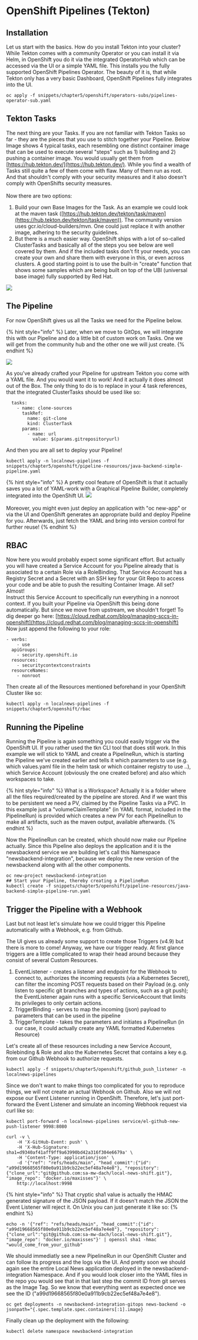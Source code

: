 # OpenShift Pipelines (Tekton)

## Installation

Let us start with the basics. How do you install Tekton into your cluster? While Tekton comes with a community Operator or you can install it via Helm, in OpenShift you do it via the integrated OperatorHub which can be accessed via the UI or a simple YAML file. This installs you the fully supported OpenShift Pipelines Operator. The beauty of it is, that while Tekton only has a very basic Dashboard, OpenShift Pipelines fully integrates into the UI.

```
oc apply -f snippets/chapter5/openshift/operators-subs/pipelines-operator-sub.yaml
```

## Tekton Tasks

The next thing are your Tasks. If you are not familiar with Tekton Tasks so far - they are the pieces that you use to stitch together your Pipeline. Below Image shows 4 typical tasks, each resembling one distinct container image that can be used to execute several "steps" such as 1) building and 2) pushing a container image. You would usually get them from [https://hub.tekton.dev/](https://hub.tekton.dev/). While you find a wealth of Tasks still quite a few of them come with flaw. Many of them run as root. And that shouldn't comply with your security measures and it also doesn't comply with OpenShifts security measures.\
\
Now there are two options:

1. Build your own Base Images for the Task. As an example we could look at the maven task ([https://hub.tekton.dev/tekton/task/maven](https://hub.tekton.dev/tekton/task/maven)). The community version uses gcr.io/cloud-builders/mvn. One could just replace it with another image, adhering to the security guidelines.
2. But there is a much easier way. OpenShift ships with a lot of so-called ClusterTasks and basically all of the steps you see below are well covered by them. And if the included tasks don't fit your needs, you can create your own and share them with everyone in this, or even across clusters. A good starting point is to use the built-in "create" function that shows some samples which are being built on top of the UBI (universal base image) fully supported by Red Hat.

![](<../.gitbook/assets/image (2).png>)

## The Pipeline

For now OpenShift gives us all the Tasks we need for the Pipeline below.&#x20;

{% hint style="info" %}
Later, when we move to GitOps, we will integrate this with our Pipeline and do a little bit of custom work on Tasks. One we will get from the community hub and the other one we will just create.
{% endhint %}

![](<../.gitbook/assets/image (3) (1).png>)

As you've already crafted your Pipeline for upstream Tekton you come with a YAML file. And you would want it to work! And it actually it does almost out of the Box. The only thing to do is to replace in your 4 task references, that the integrated ClusterTasks should be used like so:

```
  tasks:
    - name: clone-sources
      taskRef:
        name: git-clone
        kind: ClusterTask
      params:
        - name: url
          value: $(params.gitrepositoryurl)
```

And then you are all set to deploy your Pipeline!

```
kubectl apply -n localnews-pipelines -f snippets/chapter5/openshift/pipeline-resources/java-backend-simple-pipeline.yaml
```

{% hint style="info" %}
A pretty cool feature of OpenShift is that it actually saves you a lot of YAML-work with a Graphical Pipeline Builder, completely integrated into the OpenShift UI. ![](<../.gitbook/assets/image (4).png>)\
\
Moreover, you might even just deploy an application with "oc new-app" or via the UI and OpenShift generates an appropriate build and deploy Pipeline for you. Afterwards, just fetch the YAML and bring into version control for further reuse!
{% endhint %}

## **RBAC**

Now here you would probably expect some significant effort. But actually you will have created a Service Account for you Pipeline already that is associated to a certain Role via a RoleBinding. That Service Account has a Registry Secret and a Secret with an SSH key for your Git Repo to access your code and be able to push the resulting Container Image. All set? Almost!\
Instruct this Service Account to specifically run everything in a nonroot context. If you built your Pipeline via OpenShift this being done automatically. But since we move from upstream, we shouldn't forget! To dig deeper go here: [https://cloud.redhat.com/blog/managing-sccs-in-openshift](https://cloud.redhat.com/blog/managing-sccs-in-openshift) \
Now just append the following to your role:

```
- verbs:
    - use
  apiGroups:
    - security.openshift.io
  resources:
    - securitycontextconstraints
  resourceNames:
    - nonroot
```

Then create all of the Resources mentioned beforehand in your OpenShift Cluster like so:

```
kubectl apply -n localnews-pipelines -f snippets/chapter5/openshift/rbac
```

## Running the Pipeline

Running the Pipeline is again something you could easily trigger via the OpenShift UI. If you rather used the tkn CLI tool that does still work. In this example we will stick to YAML and create a PipelineRun, which is starting the Pipeline we've created earlier and tells it which parameters to use (e.g. which values.yaml file in the helm task or which container registry to use ..), which Service Account (obviously the one created before) and also which workspaces to take.&#x20;

{% hint style="info" %}
What is a Workspace? Actually it is a folder where all the files required/created by the pipeline are stored. And if we want this to be persistent we need a PV, claimed by the Pipeline Tasks via a PVC. In this example just a "volumeClaimTemplate" (in YAML format, included in the PipelineRun) is provided which creates a new PV for each PipelineRun to make all artifacts, such as the maven output, available afterwards.&#x20;
{% endhint %}

Now the PipelineRun can be created, which should now make our Pipeline actually. Since this Pipeline also deploys the application and it is the newsbackend service we are building let's call this Namespace "newsbackend-integration", because we deploy the new version of the newsbackend along with all the other components.

```
oc new-project newsbackend-integration
## Start your Pipeline, thereby creating a PipelineRun
kubectl create -f snippets/chapter5/openshift/pipeline-resources/java-backend-simple-pipeline-run.yaml
```

## Trigger the Pipeline with a Webhook

Last but not least let's simulate how we could trigger this Pipeline automatically with a Webhook, e.g. from Github.

The UI gives us already some support to create those Triggers (v4.9) but there is more to come! Anyway, we have our trigger ready. At first glance triggers are a little complicated to wrap their head around because they consist of several Custom Resources.&#x20;

1. EventListener - creates a listener and endpoint for the Webhook to connect to, authorizes the incoming requests (via a Kubernetes Secret), can filter the incoming POST requests based on their Payload (e.g. only listen to specific git branches and types of actions, such as a git push); the EventListener again runs with a specific ServiceAccount that limits its privileges to only certain actions.&#x20;
2. TriggerBinding - serves to map the incoming (json) payload to parameters that can be used in the pipeline
3. TriggerTemplate - takes the parameters and initiates a PipelineRun (in our case, it could actually create any YAML formatted Kubernetes Resource)

Let's create all of these resources including a new Service Account, Rolebinding & Role and also the Kubernetes Secret that contains a key e.g. from our Github Webhook to authorize requests.

```
kubectl apply -f snippets/chapter5/openshift/github_push_listener -n localnews-pipelines
```

Since we don't want to make things too complicated for you to reproduce things, we will not create an actual Webhook on Github. Also we will not expose our Event Listener running in OpenShift. Therefore, let's just port-forward the Event Listener and simulate an incoming Webhook request via curl like so:

```
kubectl port-forward -n localnews-pipelines service/el-github-new-push-listener 9998:8080
```

```
curl -v \
    -H 'X-GitHub-Event: push' \
    -H 'X-Hub-Signature: sha1=d9340af41aff9ff9a63990bd42a316f304e6679a' \
    -H 'Content-Type: application/json' \
    -d '{"ref": "refs/heads/main", "head_commit":{"id": "a99d19668565f80e0a911b9cb22ec5ef48a7e4e8"}, "repository":{"clone_url":"git@github.com:sa-mw-dach/local-news-shift.git"}, "image_repo": "docker.io/maxisses"}' \
    http://localhost:9998
```

{% hint style="info" %}
That cryptic sha1 value is actually the HMAC generated signature of the JSON payload. If it doesn't match the JSON the Event Listener will reject it. On Unix you can just generate it like so:
{% endhint %}

```
echo -n '{"ref": "refs/heads/main", "head_commit":{"id": "a99d19668565f80e0a911b9cb22ec5ef48a7e4e8"}, "repository":{"clone_url":"git@github.com:sa-mw-dach/local-news-shift.git"}, "image_repo": "docker.io/maxisses"}' | openssl sha1 -hmac "would_come_from_your_github"
```

We should immediatly see a new PipelineRun in our OpenShift Cluster and can follow its progress and the logs via the UI. And pretty soon we should again see the entire Local News application deployed in the newsbackend-integration Namespace. And if you would look closer into the YAML files in the repo you would see that in that last step the commit ID from git serves as the Image Tag. So we know that everything went as expected once we see the ID ("a99d19668565f80e0a911b9cb22ec5ef48a7e4e8").&#x20;

```
oc get deployments -n newsbackend-integration-gitops news-backend -o jsonpath="{.spec.template.spec.containers[:1].image}
```

Finally clean up the deployment with the following:

```
kubectl delete namespace newsbackend-integration
```

